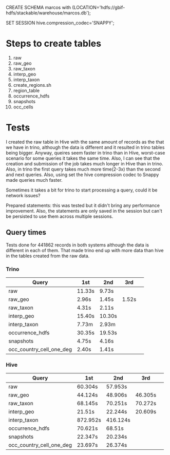 CREATE SCHEMA marcos with (LOCATION='hdfs://gbif-hdfs/stackable/warehouse/marcos.db');

SET SESSION hive.compression_codec='SNAPPY';

# Steps to create tables
1. raw
2. raw_geo
3. raw_taxon
4. interp_geo
5. interp_taxon
6. create_regions.sh
7. region_table
8. occurrence_hdfs
9. snapshots
10. occ_cells


# Tests

I created the raw table in Hive with the same amount of records as the that we have in trino, although the data is different
and it resulted in trino tables being bigger. Anyway, queires seem faster in trino than in Hive, worst-case scenario for some
queries it takes the same time. Also, I can see that the creation and submission of the job takes much longer in Hive than
in trino. Also, in trino the first query takes much more time(2-3x) than the second and next queries. Also, using set the
hive compression codec to Snappy made queries much faster.

Sometimes it takes a bit for trino to start processing a query, could it be network issues?

Prepared statements: this was tested but it didn't bring any performance improvement. Also, the statements are only saved
in the session but can't be persisted to use them across multiple sessions.


## Query times

Tests done for 441862 records in both systems although the data is different in each of them. That made trino end up with
more data than hive in the tables created from the raw data.

### Trino

| Query           | 1st    | 2nd    | 3rd   |   |
|-----------------|--------|--------|-------|---|
| raw             | 11.33s | 9.73s  |       |   |
| raw_geo         | 2.96s  | 1.45s  | 1.52s |   |
| raw_taxon       | 4.31s  | 2.11s  |       |   |
| interp_geo      | 15.40s | 10.30s |       |   |
| interp_taxon    | 7.73m  | 2.93m  |       |   |
| occurrence_hdfs | 30.35s | 19.53s |       |   |
| snapshots       | 4.75s  | 4.16s  |       |   |
| occ_country_cell_one_deg | 2.40s  | 1.41s  |       |   |


### Hive

| Query     | 1st | 2nd      | 3rd     |   |
|-----------|---|----------|---------|---|
| raw       | 60.304s | 57.953s  |         |   |
| raw_geo   | 44.124s | 48.906s  | 46.305s |   |
| raw_taxon | 68.145s | 70.251s  | 70.272s |   |
| interp_geo | 21.51s | 22.244s  | 20.609s |   |
| interp_taxon | 872.952s | 416.124s |         |   |
| occurrence_hdfs | 70.621s | 68.51s  |       |   |
| snapshots       | 22.347s | 20.234s   |       |   |
| occ_country_cell_one_deg | 23.697s | 26.374s |       |   |

